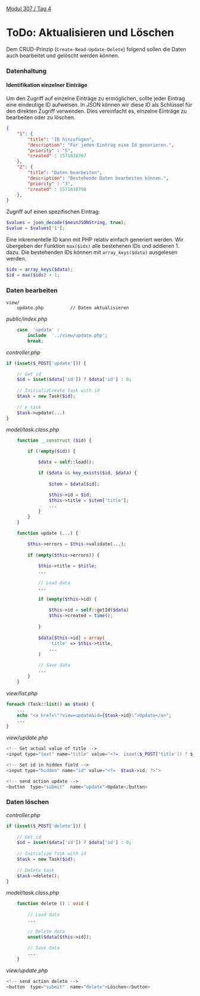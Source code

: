  [Modul 307 / Tag 4](/ilv.307/04-modul-307)

# ToDo: Aktualisieren und Löschen

Dem CRUD-Prinzip (`Create-Read-Update-Delete`) folgend sollen die Daten auch bearbeitet und gelöscht werden können. 

### Datenhaltung

#### Identifikation einzelner Einträge

Um den Zugriff auf einzelne Einträge zu ermöglichen, sollte jeder Eintrag eine eindeutige ID aufweisen. In JSON können wir diese ID als Schlüssel für den direkten Zugriff verwenden. Dies vereinfacht es, einzelne Einträge zu bearbeiten oder zu löschen. 

```json
{
	"1": {
		"title": "ID hinzufügen",
		"description": "Für jeden Eintrag eine Id generieren.",
		"priority" : "5",
		"created" : 1571838767
	},
	"2": {
		"title": "Daten bearbeiten",
		"description": "Bestehende Daten bearbeiten können.",
		"priority" : "3",
		"created" : 1571838790
	},
}
```
Zugriff auf einen spezifischen Eintrag:

```php
$values = json_decode($meinJSONString, true);
$value = $values['1'];
```

Eine inkrementelle ID kann mit PHP relativ einfach generiert werden. Wir übergeben der Funktion `max($ids)` alle bestehenen IDs und addieren 1. dazu. Die bestehenden IDs können mit `array_keys($data)` ausgelesen werden.

```php
$ids = array_keys($data);
$id = max($ids) + 1;
```

### Daten bearbeiten

```
view/
	update.php          // Daten aktualisieren
```

*public/index.php*
```php
	case  'update' :
		include  '../view/update.php';
		break;
```

*controller.php*

```php
if (isset($_POST['update'])) {

	// Get id
	$id = isset($data['id']) ? $data['id'] : 0;
	
	// InitializCreate Task with id
	$task = new Task($id);
	
	// e task
	$task->update(...)
}
```

*model/task.class.php*

```php
	function __construct ($id) {

		if (!empty($id)) {

			$data = self::load();

			if ($data && key_exists($id, $data) {
				
				$item = $data[$id];

				$this->id = $id;
				$this->title = $item['title'];
				...
			}
		}	
	}

	function update (...) {

		$this->errors = $this->validate(...);
		
		if (empty($this->errors)) {
		
			$this->title = $title;
			...
			
			// Load data
			...

			if (empty($this->id) {
			
				$this->id = self::getId($data)
				$this->created = time();
			
			}
			
			$data[$this->id] = array(
				'title' => $this->title,
				...
			)

			// Save data
			...
		}
	}
```
*view/list.php*

```php
foreach (Task::list() as $task) {
	...
	echo "<a href=\"?view=update&id={$task->id}\">Update</a>";
	...
}
```

*view/update.php*

```php
<!-- Set actual value of title -->
<input type="text" name="title" value="<?=  isset($_POST['title']) ? $_POST['title'] : $task->title; ?>" required>

<!-- Set id in hidden field -->
<input type="hidden" name="id" value="<?=  $task->id; ?>">

<!-- send action update -->
<button  type="submit"  name="update">Update</button>
```

### Daten löschen

*controller.php*

```php
if (isset($_POST['delete'])) {
	
	// Get id
	$id = isset($data['id']) ? $data['id'] : 0;
	
	// Initialize Task with id
	$task = new Task($id);
	
	// Delete task
	$task->delete();
}
```

*model/task.class.php*

```php
	function delete () : void {
		
		// Load data
		...
		
		// Delete data
		unset($data[$this->id]);
		
		// Save data
		...
	}
```

*view/update.php*

```php
<!-- send action delete -->
<button  type="submit"  name="delete">Löschen</button>
```
<!--stackedit_data:
eyJoaXN0b3J5IjpbLTE1OTgwOTAyMTQsNjE4NDQ3MTM0LC0xNz
E0NjI1OTU2LC02ODgxNDQwMzVdfQ==
-->